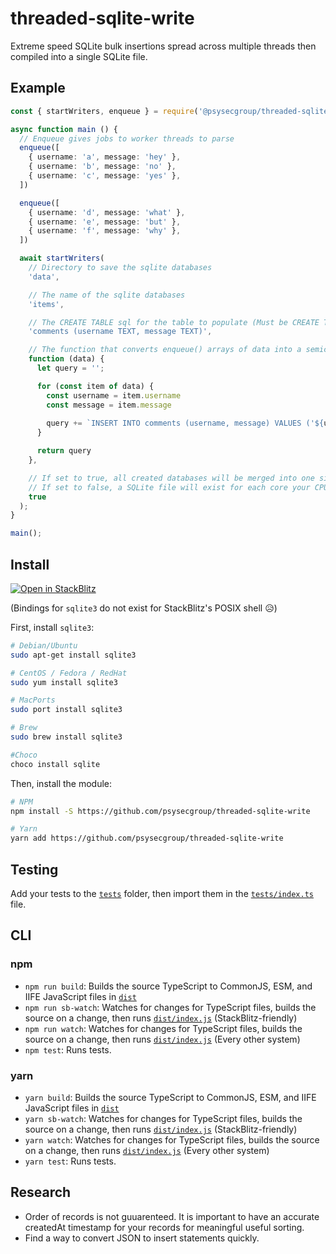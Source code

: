 # threaded-sqlite-write

Extreme speed SQLite bulk insertions spread across multiple threads then compiled into a single SQLite file.

## Example

```ts
const { startWriters, enqueue } = require('@psysecgroup/threaded-sqlite-write');

async function main () {
  // Enqueue gives jobs to worker threads to parse
  enqueue([
    { username: 'a', message: 'hey' },
    { username: 'b', message: 'no' },
    { username: 'c', message: 'yes' },
  ])

  enqueue([
    { username: 'd', message: 'what' },
    { username: 'e', message: 'but' },
    { username: 'f', message: 'why' },
  ])

  await startWriters(
    // Directory to save the sqlite databases
    'data',

    // The name of the sqlite databases
    'items',

    // The CREATE TABLE sql for the table to populate (Must be CREATE TABLE IF NOT EXISTS)
    'comments (username TEXT, message TEXT)',

    // The function that converts enqueue() arrays of data into a semicolon-separated string of SQL INSERTs.
    function (data) {
      let query = '';

      for (const item of data) {
        const username = item.username
        const message = item.message
        
        query += `INSERT INTO comments (username, message) VALUES ('${username}', '${message}');`
      }

      return query
    },

    // If set to true, all created databases will be merged into one single database with every record (default)
    // If set to false, a SQLite file will exist for each core your CPU has
    true
  );
}

main();
```

## Install

[![Open in StackBlitz](https://developer.stackblitz.com/img/open_in_stackblitz.svg)](https://stackblitz.com/github/psysecgroup/threaded-sqlite-write)

(Bindings for `sqlite3` do not exist for StackBlitz's POSIX shell 😥)

First, install `sqlite3`:

```bash
# Debian/Ubuntu
sudo apt-get install sqlite3

# CentOS / Fedora / RedHat
sudo yum install sqlite3

# MacPorts
sudo port install sqlite3

# Brew
sudo brew install sqlite3

#Choco
choco install sqlite
```

Then, install the module:

```bash
# NPM
npm install -S https://github.com/psysecgroup/threaded-sqlite-write

# Yarn
yarn add https://github.com/psysecgroup/threaded-sqlite-write
```

## Testing

Add your tests to the [`tests`](tests) folder, then import them in the [`tests/index.ts`](tests/index.ts) file.

## CLI

### npm

- `npm run build`: Builds the source TypeScript to CommonJS, ESM, and IIFE JavaScript files in [`dist`](dist)
- `npm run sb-watch`: Watches for changes for TypeScript files, builds the source on a change, then runs [`dist/index.js`](dist/index.js) (StackBlitz-friendly)
- `npm run watch`: Watches for changes for TypeScript files, builds the source on a change, then runs [`dist/index.js`](dist/index.js) (Every other system)
- `npm test`: Runs tests.

### yarn

- `yarn build`: Builds the source TypeScript to CommonJS, ESM, and IIFE JavaScript files in [`dist`](dist)
- `yarn sb-watch`: Watches for changes for TypeScript files, builds the source on a change, then runs [`dist/index.js`](dist/index.js) (StackBlitz-friendly)
- `yarn watch`: Watches for changes for TypeScript files, builds the source on a change, then runs [`dist/index.js`](dist/index.js) (Every other system)
- `yarn test`: Runs tests.

## Research

* Order of records is not guuarenteed.  It is important to have an accurate createdAt timestamp for your records for meaningful useful sorting.
* Find a way to convert JSON to insert statements quickly.